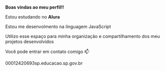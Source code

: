 **Boas vindas ao meu perfil!!**

Estou estudando no **Alura**

Estou me desenvolmento na linguagem JavaScript

Utilizo esse espaço para minha organização e compartilhamento dos meu projetos desenvolvidos

Você pode entrar em contato comigo 📫

00012420693sp.educacao.sp.gov.br 
